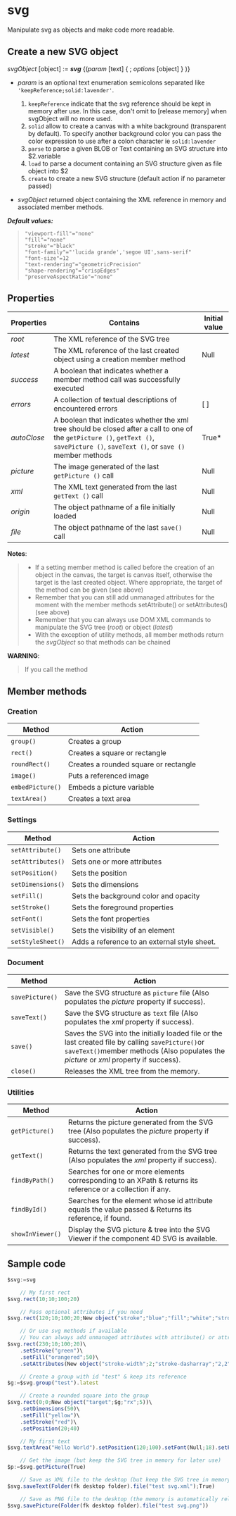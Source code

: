 # svg

Manipulate svg as objects and make code more readable.

## Create a new SVG object

_svgObject_ [object] := ***svg*** {(_param_ [text] { ; _options_ [object] } )}

- _param_ is an optional text enumeration semicolons separated like `'keepReference;solid:lavender'`.

  1. `keepReference` indicate that the svg reference should be kept in memory after use. In this case, don't omit to [release memory] when svgObject will no more used.
  2. `solid` allow to create a canvas with a white background (transparent by default). To specify another background color you can pass the color expression to use after a colon character ie `solid:lavender`
  3.  `parse` to parse a given BLOB or Text containing an SVG structure into $2.variable
  4.  `load` to parse a document containing an SVG structure given as file object into $2
  5.  `create` to create a new SVG structure (default action if no parameter passed)

- _svgObject_ returned object containing the XML reference in memory and associated member methods.

***Default values:***

>`"viewport-fill"="none"`    
>`"fill"="none"`    
>`"stroke"="black"`    
>`"font-family"="'lucida grande','segoe UI',sans-serif"`    
>`"font-size"=12`    
>`"text-rendering"="geometricPrecision"`    
>`"shape-rendering"="crispEdges"`    
>`"preserveAspectRatio"="none"`

## Properties

 Properties  | Contains                                                                                       | Initial value
------------ |-------------                                                                                   |-------------
*root*       | The XML reference of the SVG tree                                                              |
*latest*     | The XML reference of the last created object using a creation member method                    | Null
*success*    | A boolean that indicates whether a member method call was successfully executed                |
*errors*     | A collection of textual descriptions of encountered errors                                     | [ ]
*autoClose*  | A boolean that indicates whether the xml tree should be closed after a call to one of the `getPicture ()`, `getText ()`, `savePicture ()`, `saveText ()`, or `save ()` member methods      | True*
*picture*    | The image generated of the last `getPicture ()` call                                         | Null
*xml*        | The XML text generated from the last `getText ()` call                                        | Null
*origin*     | The object pathname of a file initially loaded                                                 | Null
*file*       | The object pathname of the last `save()` call                                                  | Null


**Notes**:

>* If a setting member method is called before the creation of an object in the canvas, the target is canvas itself, otherwise the target is the last created object. Where appropriate, the target of the method can be given (see above)
>* Remember that you can still add unmanaged attributes for the moment with the member methods setAttribute() or setAttributes() (see above)
>* Remember that you can always use DOM XML commands to manipulate the SVG tree (*root*) or object (*latest*)
>* With the exception of utility methods, all member methods return the _svgObject_ so that methods can be chained

**WARNING**:

> If you call the method

## Member methods

### Creation

|Method            |Action
|-------------     |-------------
`group()`          | Creates a group
`rect()`           | Creates a square or rectangle
`roundRect()`      | Creates a rounded square or rectangle
`image()`          | Puts a referenced image
`embedPicture()`   | Embeds a picture variable
`textArea()`       | Creates a text area


### Settings

|Method            |Action
-------------      |-------------
`setAttribute()`   | Sets one attribute
`setAttributes()`  | Sets one or more attributes
`setPosition()`    | Sets the position
`setDimensions()`  | Sets the dimensions
`setFill()`        | Sets the background color and opacity
`setStroke()`      | Sets the foreground properties
`setFont()`        | Sets the font properties
`setVisible()`     | Sets the visibility of an element
`setStyleSheet()`  | Adds a reference to an external style sheet.

### Document

|Method            |Action
-------------      |-------------
`savePicture()`    | Save the SVG structure as `picture` file (Also populates the *picture* property if success).
`saveText()`       | Save the SVG structure as `text` file (Also populates the *xml* property if success).
`save()`           | Saves the SVG into the initially loaded file or the last created file by calling `savePicture()`or `saveText()`member methods (Also populates the *picture* or *xml* property if success).
`close()`          | Releases the XML tree from the memory.


### Utilities

|Method            |Action
|-------------     |-------------
`getPicture()`     | Returns the picture generated from the SVG tree (Also populates the *picture* property if success).
`getText()`        | Returns the text generated from the SVG tree (Also populates the *xml* property if success).
`findByPath()`     | Searches for one or more elements corresponding to an XPath & returns its reference or a collection if any.
`findById()`       | Searches for the element whose id attribute equals the value passed & Returns its reference, if found.
`showInViewer()`   | Display the SVG picture & tree into the SVG Viewer if the component 4D SVG is available.

## Sample code

```js
$svg:=svg

	// My first rect
$svg.rect(10;10;100;20)

	// Pass optional attributes if you need
$svg.rect(120;10;100;20;New object("stroke";"blue";"fill";"white";"stroke-width";2))

	// Or use svg methods if available
	// You can always add unmanaged attributes with attribute() or attributes()
$svg.rect(230;10;100;20)\
	.setStroke("green")\
	.setFill("orangered";50)\
	.setAttributes(New object("stroke-width";2;"stroke-dasharray";"2,2")

	// Create a group with id "test" & keep its reference
$g:=$svg.group("test").latest

	// Create a rounded square into the group
$svg.rect(0;0;New object("target";$g;"rx";5))\
	.setDimensions(50)\
	.setFill("yellow")\
	.setStroke("red")\
	.setPosition(20;40)

	// My first text
$svg.textArea("Hello World").setPosition(120;100).setFont(Null;18).setFill("dimgray")

	// Get the image (but keep the SVG tree in memory for later use)
$p:=$svg.getPicture(True)

	// Save as XML file to the desktop (but keep the SVG tree in memory for later use)
$svg.saveText(Folder(fk desktop folder).file("test svg.xml");True)

	// Save as PNG file to the desktop (the memory is automatically released)
$svg.savePicture(Folder(fk desktop folder).file("test svg.png"))
```

